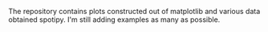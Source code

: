 The repository contains plots constructed out of matplotlib and various data obtained spotipy. I'm still adding examples as many as possible.